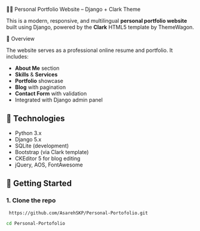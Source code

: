  🧑‍💻 Personal Portfolio Website – Django + Clark Theme

This is a modern, responsive, and multilingual **personal portfolio website** built using Django, powered by the **Clark** HTML5 template by ThemeWagon.

🎯 Overview

The website serves as a professional online resume and portfolio. It includes:

- **About Me** section
- **Skills** & **Services**
- **Portfolio** showcase
- **Blog** with pagination
- **Contact Form** with validation
- Integrated with Django admin panel

## 🧰 Technologies

- Python 3.x
- Django 5.x
- SQLite (development)
- Bootstrap (via Clark template)
- CKEditor 5 for blog editing
- jQuery, AOS, FontAwesome

## 🚀 Getting Started

### 1. Clone the repo

```bash
 https://github.com/AsarehSKP/Personal-Portofolio.git

cd Personal-Portofolio
